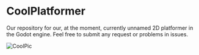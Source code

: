 # CoolPlatformer

Our repository for our, at the moment, currently unnamed 2D platformer in the Godot engine. Feel free to submit any request or problems in issues.

![CoolPic](https://user-images.githubusercontent.com/55904937/122631656-cc84f400-d092-11eb-9749-ed048916cfb3.png)
